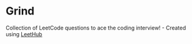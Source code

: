 # Grind
Collection of LeetCode questions to ace the coding interview! - Created using [LeetHub](https://github.com/QasimWani/LeetHub)
